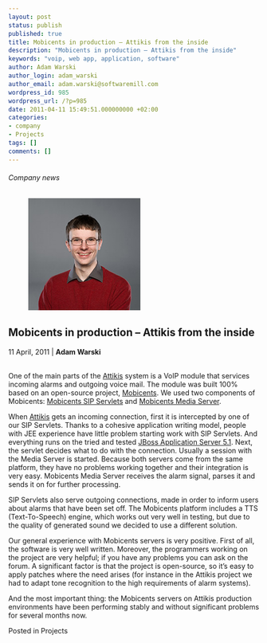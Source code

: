 ```yaml
---
layout: post
status: publish
published: true
title: Mobicents in production – Attikis from the inside
description: "Mobicents in production – Attikis from the inside"
keywords: "voip, web app, application, software"
author: Adam Warski
author_login: adam_warski
author_email: adam.warski@softwaremill.com
wordpress_id: 985
wordpress_url: /?p=985
date: 2011-04-11 15:49:51.000000000 +02:00
categories:
- company
- Projects
tags: []
comments: []
---
```


<h6>Company news</h6>
<div class="post-header clearfix">
<figure><div class="image"><img src="/img/members/warski.jpg" alt="Adam Warski"></div></figure><div class="title">
<h2 class="font-dark-blue font-normal">Mobicents in production – Attikis from the inside</h2>11 April, 2011 | <b>Adam Warski</b><br><br>
</div>
</div>
<div class="post-rows"><div class="text">
<p id="Postyarchiwalne-Mobicentsinproduction–Attikisfromtheinside">One of the main parts of the <a href="http://attikis.com/" rel="nofollow">Attikis</a> system is a VoIP module that services incoming alarms and outgoing voice mail. The module was built 100% based on an open-source project, <a href="http://mobicents.org/" rel="nofollow">Mobicents</a>. We used two components of Mobicents: <a href="http://www.mobicents.org/products_sip_servlets.html" rel="nofollow">Mobicents SIP Servlets</a> and <a href="http://www.mobicents.org/mms/mms-main.html" rel="nofollow">Mobicents Media Server</a>.</p>
<p>When <a href="http://attikis.com/" rel="nofollow">Attikis</a> gets an incoming connection, first it is intercepted by one of our SIP Servlets. Thanks to a cohesive application writing model, people with JEE experience have little problem starting work with SIP Servlets. And everything runs on the tried and tested <a href="http://jboss.org/jbossas" rel="nofollow">JBoss Application Server 5.1</a>. Next, the servlet decides what to do with the connection. Usually a session with the Media Server is started. Because both servers come from the same platform, they have no problems working together and their integration is very easy. Mobicents Media Server receives the alarm signal, parses it and sends it on for further processing.</p>
<p>SIP Servlets also serve outgoing connections, made in order to inform users about alarms that have been set off. The Mobicents platform includes a TTS (Text-To-Speech) engine, which works out very well in testing, but due to the quality of generated sound we decided to use a different solution.</p>
<p>Our general experience with Mobicents servers is very positive. First of all, the software is very well written. Moreover, the programmers working on the project are very helpful; if you have any problems you can ask on the forum. A significant factor is that the project is open-source, so it’s easy to apply patches where the need arises (for instance in the Attikis project we had to adapt tone recognition to the high requirements of alarm systems).</p>
<p>And the most important thing: the Mobicents servers on Attikis production environments have been performing stably and without significant problems for several months now.</p>
</div></div>
<div class="post-footer">Posted in Projects</div>
